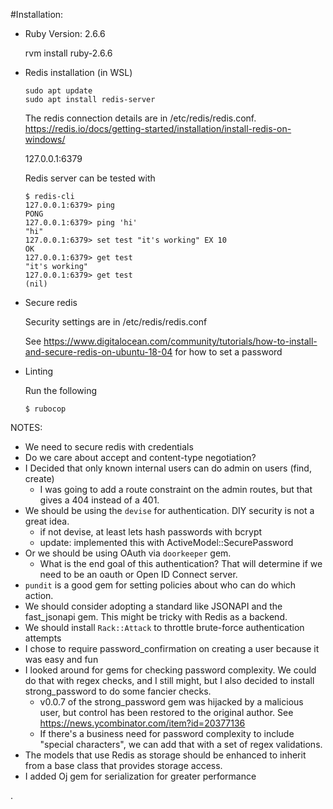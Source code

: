 #Installation:

* Ruby Version: 2.6.6

    rvm install ruby-2.6.6

* Redis installation (in WSL)

    ```
    sudo apt update
    sudo apt install redis-server
    ```
    The redis connection details are in /etc/redis/redis.conf.
    https://redis.io/docs/getting-started/installation/install-redis-on-windows/
    
    127.0.0.1:6379
    
    Redis server can be tested with
    ```
    $ redis-cli
    127.0.0.1:6379> ping
    PONG
    127.0.0.1:6379> ping 'hi'
    "hi"
    127.0.0.1:6379> set test "it's working" EX 10
    OK
    127.0.0.1:6379> get test
    "it's working"
    127.0.0.1:6379> get test
    (nil)
    ```

* Secure redis

    Security settings are in /etc/redis/redis.conf
    
    See https://www.digitalocean.com/community/tutorials/how-to-install-and-secure-redis-on-ubuntu-18-04
    for how to set a password

* Linting

    Run the following
    ```
    $ rubocop
    ```

NOTES:
* We need to secure redis with credentials
* Do we care about accept and content-type negotiation?
* I Decided that only known internal users can do admin on users (find, create)
  * I was going to add a route constraint on the admin routes, but that gives a 404 instead of a 401. 
* We should be using the `devise` for authentication. DIY security is not a great idea.
  * if not devise, at least lets hash passwords with bcrypt
  * update: implemented this with ActiveModel::SecurePassword
* Or we should be using OAuth via `doorkeeper` gem.
  * What is the end goal of this authentication? That will determine if we need to be an oauth or Open ID Connect server.
* `pundit` is a good gem for setting policies about who can do which action.
* We should consider adopting a standard like JSONAPI and the fast_jsonapi gem. This might be tricky with Redis as a backend.
* We should install `Rack::Attack` to throttle brute-force authentication attempts
* I chose to require password_confirmation on creating a user because it was easy and fun
* I looked around for gems for checking password complexity. We could do that with regex checks, and I still might, but I also decided to install strong_password to do some fancier checks.
  * v0.0.7 of the strong_password gem was hijacked by a malicious user, but control has been restored to the original author. See https://news.ycombinator.com/item?id=20377136
  * If there's a business need for password complexity to include "special characters", we can add that with a set of regex validations.
* The models that use Redis as storage should be enhanced to inherit from a base class that provides storage access. 
* I added Oj gem for serialization for greater performance

.